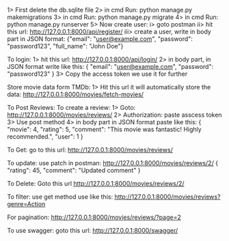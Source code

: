 1> First delete the db.sqlite file
2> in cmd Run: python manage.py makemigrations
3> in cmd Run: python manage.py migrate
4> in cmd Run: python manage.py runserver
5> Now create user:
 i> goto postman 
 ii> hit this url: http://127.0.0.1:8000/api/register/
 iii> create a user, write in body part in JSON format: {"email": "user@example.com", "password": "password123", "full_name": "John Doe"}


To login:
1> hit this url: http://127.0.0.1:8000/api/login/
2> in body part, in JSON format write like this:
{
    "email": "user@example.com",
    "password": "password123"
}
3> Copy the access token we use it for further  




Store movie data form TMDb:
1> Hit this url it will automatically store the data: http://127.0.0.1:8000/movies/fetch-movies/



To Post Reviews:
To create a review: 
1> Goto: http://127.0.0.1:8000/movies/reviews/
2> Authorization: paste asscess token
3> Use post method
4> in body part in JSON format paste like this:
{
    "movie": 4,
    "rating": 5,
    "comment": "This movie was fantastic! Highly recommended.",
    "user": 1
}



To Get:
go to this url:
http://127.0.0.1:8000/movies/reviews/




To update:
use patch in postman:
http://127.0.0.1:8000/movies/reviews/2/
{
    "rating": 45,
    "comment": "Updated comment"
}


To Delete:
Goto this url
http://127.0.0.1:8000/movies/reviews/2/


To filter:
use get method
use like this:
http://127.0.0.1:8000/movies/reviews?genre=Action



For pagination:
http://127.0.0.1:8000/movies/reviews/?page=2



To use swagger:
goto this url: http://127.0.0.1:8000/swagger/






